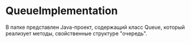 # QueueImplementation
В папке представлен Java-проект, содержащий класс Queue, который реализует методы, свойственные структуре "очередь".
